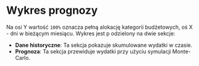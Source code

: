 # Wykres prognozy

Na osi Y wartość `100%` oznacza pełną alokację kategorii budżetowych, oś X - dni w bieżącym miesiącu. Wykres jest p
odzielony na dwie sekcje:

- **Dane historyczne**: Ta sekcja pokazuje skumulowane wydatki w czasie.
- **Prognoza**: Ta sekcja przewiduje wydatki przy użyciu symulacji Monte-Carlo.
